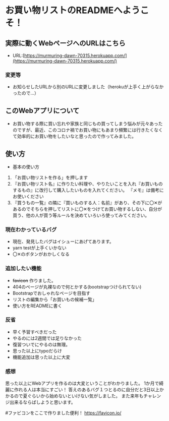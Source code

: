 # お買い物リストのREADMEへようこそ！ 

## 実際に動くWebページへのURLはこちら 
- URL:[https://murmuring-dawn-70315.herokuapp.com/](https://murmuring-dawn-70315.herokuapp.com/)

### 変更等 
- お知らせしたURLから別のURLに変更しました（herokuが上手く上がらなかったので…）

## このWebアプリについて 
- お買い物する際に買い忘れや家族と同じもの買ってしまう悩みが元々あったのですが、最近、このコロナ禍でお買い物にもあまり頻繁には行きたくなくて効率的にお買い物をしたいなと思ったので作ってみました。

## 使い方 
- 基本の使い方
 
 1. 「お買い物リストを作る」を押します 
 2. 『お買い物リスト名』に作りたい料理や、やりたいことを入れ『お買いものするもの』に改行して購入したいものを入れてください。 『メモ』は備考にお使いください 
 3. 『買うもの一覧』の隣に『買いものする人：名前』があり、その下に〇✕があるのでそちらを押してリストに〇✕をつけてお買い物するしない、自分が買う、他の人が買う等ルールを決めていろいろ使ってみてください。
 
### 現在わかっているバグ

- 現在、発見したバグはイシューにあげてあります。 
 - yarn testが上手くいかない 
 - 〇✕のボタンがおかしくなる
 

### 追加したい機能
 - ~~favicon~~ 作りました。
 - 404のページが丸裸なので何とかする(bootstrapつけられてない)
 - Bootstrapでおしゃれなページを目指す
 - リストの編集から「お買いもの候補一覧」
 - 使い方をREADMEに書く


### 反省
 - 早く予習すべきだった
 - やるのには2週間では足りなかった
 - 復習ついでにやるのは無理。
 - 思った以上にtypoだらけ
 - 機能追加は思った以上に大変
 
### 感想
  思った以上にWebアプリを作るのは大変ということがわかりました。 1か月で綺麗に作れる人は本当にすごい！ 
  答えのあるバグ１つとるのに自分だと3日以上かかるので夏ぐらいから始めないといけない気がしました。
  また来年もチャレンジ出来るならばしようと思います。

#ファビコンをここで作りました便利！
https://favicon.io/